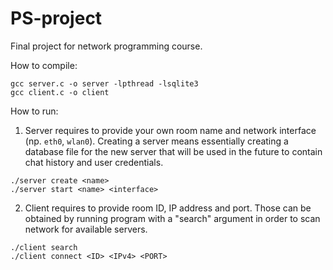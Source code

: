 # PS-project
Final project for network programming course.

How to compile:
```
gcc server.c -o server -lpthread -lsqlite3
gcc client.c -o client
```

How to run:
1. Server requires to provide your own room name and network interface (np. `eth0`, `wlan0`). Creating a server means essentially creating a database file for the new server that will be used in the future to contain chat history and user credentials.
```
./server create <name>
./server start <name> <interface>
```
2. Client requires to provide room ID, IP address and port. Those can be obtained by running program with a "search" argument in order to scan network for available servers.
```
./client search
./client connect <ID> <IPv4> <PORT>
```